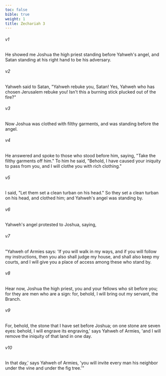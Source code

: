 ```yaml
---
toc: false
bible: true
weight: 1
title: Zechariah 3
---
```




###### v1 
He showed me Joshua the high priest standing before Yahweh's angel, and Satan standing at his right hand to be his adversary. 

###### v2 
Yahweh said to Satan, "Yahweh rebuke you, Satan! Yes, Yahweh who has chosen Jerusalem rebuke you! Isn't this a burning stick plucked out of the fire?" 

###### v3 
Now Joshua was clothed with filthy garments, and was standing before the angel. 

###### v4 
He answered and spoke to those who stood before him, saying, "Take the filthy garments off him." To him he said, "Behold, I have caused your iniquity to pass from you, and I will clothe you with rich clothing." 

###### v5 
I said, "Let them set a clean turban on his head." So they set a clean turban on his head, and clothed him; and Yahweh's angel was standing by. 

###### v6 
Yahweh's angel protested to Joshua, saying, 

###### v7 
"Yahweh of Armies says: 'If you will walk in my ways, and if you will follow my instructions, then you also shall judge my house, and shall also keep my courts, and I will give you a place of access among these who stand by. 

###### v8 
Hear now, Joshua the high priest, you and your fellows who sit before you; for they are men who are a sign: for, behold, I will bring out my servant, the Branch. 

###### v9 
For, behold, the stone that I have set before Joshua; on one stone are seven eyes: behold, I will engrave its engraving,' says Yahweh of Armies, 'and I will remove the iniquity of that land in one day. 

###### v10 
In that day,' says Yahweh of Armies, 'you will invite every man his neighbor under the vine and under the fig tree.'"
